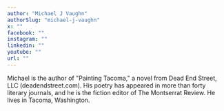 ```yaml
---
author: "Michael J Vaughn"
authorSlug: "michael-j-vaughn"
x: ""
facebook: ""
instagram: ""
linkedin: ""
youtube: ""
url: ""
---
```


Michael is the author of "Painting Tacoma," a novel from Dead End Street, LLC (deadendstreet.com). His poetry has appeared in more than forty literary journals, and he is the fiction editor of The Montserrat Review. He lives in Tacoma, Washington.
